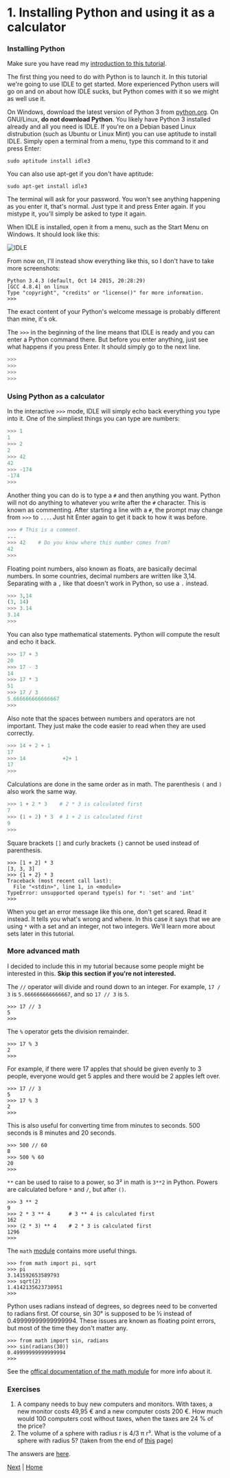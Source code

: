 # 1. Installing Python and using it as a calculator

### Installing Python

Make sure you have read my [introduction to this tutorial](README.md).

The first thing you need to do with Python is to launch it. In this tutorial we're going to use IDLE to get started. More experienced Python users will go on and on about how IDLE sucks, but Python comes with it so we might as well use it.

On Windows, download the latest version of Python 3 from [python.org](https://www.python.org/downloads/). On GNU/Linux, **do not download Python**. You likely have Python 3 installed already and all you need is IDLE. If you're on a Debian based Linux distrubution (such as Ubuntu or Linux Mint) you can use aptitude to install IDLE. Simply open a terminal from a menu, type this command to it and press Enter:

    sudo aptitude install idle3

You can also use apt-get if you don't have aptitude:

    sudo apt-get install idle3

The terminal will ask for your password. You won't see anything happening as you enter it, that's normal. Just type it and press Enter again. If you mistype it, you'll simply be asked to type it again.

When IDLE is installed, open it from a menu, such as the Start Menu on Windows. It should look like this:

![IDLE](idle.png)

From now on, I'll instead show everything like this, so I don't have to take more screenshots:

    Python 3.4.3 (default, Oct 14 2015, 20:28:29) 
    [GCC 4.8.4] on linux
    Type "copyright", "credits" or "license()" for more information.
    >>>

The exact content of your Python's welcome message is probably different than mine, it's ok.

The `>>>` in the beginning of the line means that IDLE is ready and you can enter a Python command there. But before you enter anything, just see what happens if you press Enter. It should simply go to the next line.

```py
>>>
>>>
>>>
>>>
```

### Using Python as a calculator

In the interactive `>>>` mode, IDLE will simply echo back everything you type into it. One of the simpliest things you can type are numbers:

```py
>>> 1
1
>>> 2
2
>>> 42
42
>>> -174
-174
>>>
```

Another thing you can do is to type a `#` and then anything you want. Python will not do anything to whatever you write after the `#` character. This is known as commenting. After starting a line with a `#`, the prompt may change from `>>>` to `...`. Just hit Enter again to get it back to how it was before.

```py
>>> # This is a comment.
... 
>>> 42    # Do you know where this number comes from?
42
>>>
```

Floating point numbers, also known as floats, are basically decimal numbers. In some countries, decimal numbers are written like 3,14. Separating with a `,` like that doesn't work in Python, so use a `.` instead.

```py
>>> 3,14
(3, 14)
>>> 3.14
3.14
>>>
```

You can also type mathematical statements. Python will compute the result and echo it back.

```py
>>> 17 + 3
20
>>> 17 - 3
14
>>> 17 * 3
51
>>> 17 / 3
5.666666666666667
>>>
```

Also note that the spaces between numbers and operators are not important. They just make the code easier to read when they are used correctly.

```py
>>> 14 + 2 + 1
17
>>> 14            +2+ 1
17
>>>
```

Calculations are done in the same order as in math. The parenthesis `(` and `)` also work the same way.

```py
>>> 1 + 2 * 3    # 2 * 3 is calculated first
7
>>> (1 + 2) * 3  # 1 + 2 is calculated first
9
>>>
```
Square brackets `[]` and curly brackets `{}` cannot be used instead of parenthesis.

    >>> [1 + 2] * 3
    [3, 3, 3]
    >>> {1 + 2} * 3
    Traceback (most recent call last):
      File "<stdin>", line 1, in <module>
    TypeError: unsupported operand type(s) for *: 'set' and 'int'
    >>> 

When you get an error message like this one, don't get scared. Read it instead. It tells you what's wrong and where. In this case it says that we are using `*` with a set and an integer, not two integers. We'll learn more about sets later in this tutorial.

### More advanced math

I decided to include this in my tutorial because some people might be interested in this. **Skip this section if you're not interested.**

The `//` operator will divide and round down to an integer. For example, `17 / 3` is `5.666666666666667`, and so `17 // 3` is `5`.

    >>> 17 // 3
    5
    >>>

The `%` operator gets the division remainder.

    >>> 17 % 3
    2
    >>>

For example, if there were 17 apples that should be given evenly to 3 people, everyone would get 5 apples and there would be 2 apples left over.

    >>> 17 // 3
    5
    >>> 17 % 3
    2
    >>>

This is also useful for converting time from minutes to seconds. 500 seconds is 8 minutes and 20 seconds.

    >>> 500 // 60
    8
    >>> 500 % 60
    20
    >>>

`**` can be used to raise to a power, so 3² in math is `3**2` in Python. Powers are calculated before `*` and `/`, but after `()`.

    >>> 3 ** 2
    9
    >>> 2 * 3 ** 4      # 3 ** 4 is calculated first
    162
    >>> (2 * 3) ** 4    # 2 * 3 is calculated first
    1296
    >>>

The `math` [module](TODO) contains more useful things.

    >>> from math import pi, sqrt
    >>> pi
    3.141592653589793
    >>> sqrt(2)
    1.4142135623730951
    >>>

Python uses radians instead of degrees, so degrees need to be converted to radians first. Of course, sin 30° is supposed to be ½ instead of 0.49999999999999994. These issues are known as floating point errors, but most of the time they don't matter any.

    >>> from math import sin, radians
    >>> sin(radians(30))
    0.49999999999999994
    >>>

See the [offical documentation of the math module](https://docs.python.org/3/library/math.html) for more info about it.

### Exercises

1. A company needs to buy new computers and monitors. With taxes, a new monitor costs 49,95 € and a new computer costs 200 €. How much would 100 computers cost without taxes, when the taxes are 24 % of the price?
2. The volume of a sphere with radius r is 4/3 π r³. What is the volume of a sphere with radius 5? (taken from the end of [this](http://www.greenteapress.com/thinkpython/html/thinkpython003.html) page)

The answers are [here](answers.md).

[Next](2.md) | [Home](README.md)
